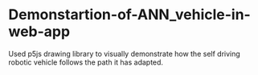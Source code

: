 # Demonstartion-of-ANN_vehicle-in-web-app
Used p5js drawing library to visually demonstrate how the self driving robotic vehicle follows the path it has adapted.

